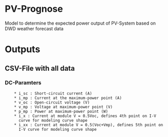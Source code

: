# PV-Prognose
Model to determine the expected power output of PV-System based on DWD weather forecast data



# Outputs
## CSV-File with all data


### DC-Paramters

        * i_sc : Short-circuit current (A)
        * i_mp : Current at the maximum-power point (A)
        * v_oc : Open-circuit voltage (V)
        * v_mp : Voltage at maximum-power point (V)
        * p_mp : Power at maximum-power point (W)
        * i_x : Current at module V = 0.5Voc, defines 4th point on I-V
          curve for modeling curve shape
        * i_xx : Current at module V = 0.5(Voc+Vmp), defines 5th point on
          I-V curve for modeling curve shape
